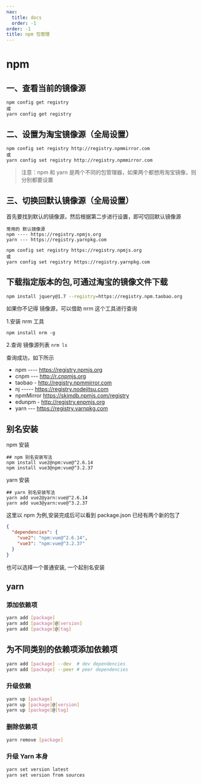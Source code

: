 ```yaml
---
nav:
  title: docs
  order: -1
order: -1
title: npm 包管理
---
```


# npm

## 一、查看当前的镜像源

```shell
npm config get registry
或
yarn config get registry
```

## 二、设置为淘宝镜像源（全局设置）

```shell
npm config set registry http://registry.npmmirror.com
或
yarn config set registry http://registry.npmmirror.com
```

> 注意：npm 和 yarn 是两个不同的包管理器，如果两个都想用淘宝镜像，则分别都要设置

## 三、切换回默认镜像源（全局设置）

首先要找到默认的镜像源，然后根据第二步进行设置，即可切回默认镜像源

```shell
常用的 默认镜像源
npm ---- https://registry.npmjs.org
yarn --- https://registry.yarnpkg.com

npm config set registry https://registry.npmjs.org
或
yarn config set registry https://registry.yarnpkg.com
```

## 下载指定版本的包,可通过淘宝的镜像文件下载

```sh
npm install jquery@1.7 --registry=https://registry.npm.taobao.org
```

如果你不记得 镜像源，可以借助 nrm 这个工具进行查询

1.安装 nrm 工具

```shell
npm install nrm -g
```

2.查询 镜像源列表 `nrm ls`

查询成功，如下所示

- npm ---- https://registry.npmjs.org
- cnpm --- http://r.cnpmjs.org
- taobao - http://registry.npmmirror.com
- nj ----- https://registry.nodejitsu.com
- npmMirror https://skimdb.npmjs.com/registry
- edunpm - http://registry.enpmjs.org
- yarn --- https://registry.yarnpkg.com

<!-- ![111](../../assets/images/v2-174238b02b6ea60f35ba2102e35e4eff_1440w.png) -->

## 别名安装

npm 安装

```shell
## npm 别名安装写法
npm install vue2@npm:vue@^2.6.14
npm install vue3@npm:vue@^3.2.37
```

yarn 安装

```shell
## yarn 别名安装写法
yarn add vue2@yarn:vue@^2.6.14
yarn add vue3@yarn:vue@^3.2.37
```

这里以 npm 为例,安装完成后可以看到 package.json 已经有两个新的包了

```json
{
  "dependencies": {
    "vue2": "npm:vue@^2.6.14",
    "vue3": "npm:vue@^3.2.37"
  }
}
```

也可以选择一个普通安装, 一个起别名安装

## yarn

### 添加依赖项

```bash
yarn add [package]
yarn add [package]@[version]
yarn add [package]@[tag]
```

## 为不同类别的依赖项添加依赖项

```bash
yarn add [package] --dev  # dev dependencies
yarn add [package] --peer # peer dependencies
```

### 升级依赖

```bash
yarn up [package]
yarn up [package]@[version]
yarn up [package]@[tag]
```

### 删除依赖项

```bash
yarn remove [package]
```

### 升级 Yarn 本身

```bash
yarn set version latest
yarn set version from sources
```
